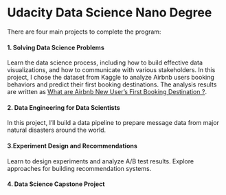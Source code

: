 # Udacity Data Science Nano Degree

There are four main projects to complete the program:

#### 1. Solving Data Science Problems
Learn the data science process, including how to build effective data visualizations, and how to communicate with various stakeholders.
In this project, I chose the dataset from Kaggle to analyze Airbnb users booking behaviors and predict their first booking destinations. The analysis results are written as [What are Airbnb New User’s First Booking Destination ?](https://medium.com/@dengluyan).

#### 2. Data Engineering for Data Scientists
In this project, I’ll build a data pipeline to prepare message data from major natural disasters around the world. 

#### 3.Experiment Design and Recommendations
Learn to design experiments and analyze A/B test results. Explore approaches for building recommendation systems.

#### 4. Data Science Capstone Project

